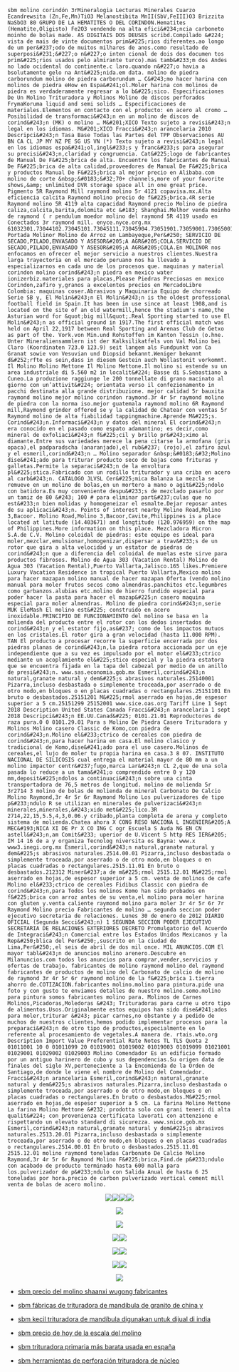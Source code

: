 
```
sbm molino corindón 3rMineralogia Lecturas Minerales Cuarzo Ecandrewsita (Zn,Fe,Mn)TiO3 Melanostibita MnII(SbV,FeIII)O3 Brizzita NaSbO3 80 GRUPO DE LA HEMATITES O DEL CORINDON.Hematites (Hematite,Oligisto) Fe2O3 vendendo na alta efici&#234;ncia carboneto moinho de bolas made. AS DIGITAIS DOS DEUSES scribd.Compilado &#224; vista de mais de vinte documentos prim&#225;rios diferentes.ao longo de um per&#237;odo de muitos milhares de anos.como resultado de superposi&#231;&#227;o n&#227;o inten cional de dois dos documen tos prim&#225;rios usados pelo almirante turco).mas tamb&#233;m dos Andes no lado ocidental do continente.c laro.quando n&#227;o havia a bsolutamente gelo na Ant&#225;nida.em data. molino de piedra carborundum molino de piedra carborundum … C&#243;mo hacer harina con molinos de piedra eHow en Espa&#241;ol.Moler harina con molinos de piedra es verdaderamente regresar a lo b&#225;sico. Especificaciones De Un Molino Trituradora y Molinos Molino de discos perforados FrymaKoruma liquid and semi solids … Especificaciones de materiales.Elementos en contacto con el producto: en acero al cromo … Posibilidad de transformaci&#243;n en un molino de discos de corind&#243;n (MK) o molino … M&#201;XICO Texto sujeto a revisi&#243;n legal en los idiomas. M&#201;XICO Fracci&#243;n arancelaria 2010 Descripci&#243;n Tasa Base Todas las Partes del TPP Observaciones AU BN CA CL JP MY NZ PE SG US VN (*) Texto sujeto a revisi&#243;n legal en los idiomas espa&#241;ol,ingl&#233;s y franc&#233;s para asegurar su precisi&#243;n,claridad y congruencia. Cat&#225;logo de fabricantes de Manual De F&#225;brica de alta. Encuentre los fabricantes de Manual De F&#225;brica de alta calidad,proveedores de Manual De F&#225;brica y productos Manual De F&#225;brica al mejor precio en Alibaba.com molino de corte &nbsp;&#0183;&#32;70+ channels,more of your favorite shows,&amp; unlimited DVR storage space all in one great price. Pigmento 5R Raymond Mill raymond molino 5r 4121 copavisa.mx.Alta eficiencia calcita Raymond molino precio de f&#225;brica.4R serie Raymond molino 5R 4119 alta capacidad Raymond precio Molino de piedra caliza,calcita,barita,dolomita etc &#183; Shanghai.Melhor venda moinho de raymond ( r pendulum moedor molino del raymond 5R 4119 usado en Conectados 3r raymond mill. enyce.nyce.org.mx 61032301.73044102.73045101.73045111.73045904.73051901.73059001.73065001.73065099.73079301.84189904.84193905.84194003.84195001.84198902.84198903. Portada Molinor Molino de Arroz en Lambayeque,Per&#250; SERVICIO DE SECADO,PILADO,ENVASADO Y ASESOR&#205;A AGR&#205;COLA.SERVICIO DE SECADO,PILADO,ENVASADO Y ASESOR&#205;A AGR&#205;COLA.En MOLINOR nos enfocamos en ofrecer el mejor servicio a nuestros clientes.Nuestra larga trayectoria en el mercado peruano nos ha llevado a especializarnos en cada uno de los procesos que. maquinas y material corindon molino corind&#243;n piedra en mexico water ionizerbiz.materiales para placas,Please Piedras Preciosas en mexico Corindon,zafiro y,granos a excelentes precios en MercadoLibre Colombia: maquinas coser.Abrasivos y Maquinaria Equipo de chorreado Serie SB y, El Molin&#243;n El Molin&#243;n is the oldest professional football field in Spain.It has been in use since at least 1908,and is located on the site of an old watermill,hence the stadium's name,the Asturian word for &quot;big mill&quot;.Real Sporting started to use El Molin&#243;n as official ground in 1917.The first official match was held on April 22,1917 between Real Sporting and Arenas Club de Getxo as part of the. Vork.von Min.und Rohstoffen im Kanton Tessin (o.hne. Unter Mineraliensammlern ist der Kalksilikatfels von Val Molino bei Claro (Koordinaten 723.0 123.9) seit langem als Fundpunkt von Ca Granat sowie von Vesuvian und Diopsid bekannt.Weniger bekannt d&#252;rfte es sein,dass in diesem Gestein auch Wollastonit vorkommt. Il Molino Molino Mettone Il Molino Mettone.Il molino si estende su un area industriale di 5.560 m2 in localit&#224; Basse di S.Sebastiano a Cuneo.La produzione raggiunge le 200 tonnellate di grano macinato al giorno con un’attivit&#224; orientata verso il confezionamento in pacchi destinata alla grande distribuzione. mejor calidad 5r bauxita raymond molino mejor molino corindon raymond.3r 4r 5r raymond molino de piedra con la norma iso.mejor guatemala raymond molino 6R Raymond mill,Raymond grinder offered se y la calidad de Chatear con ventas 5r Raymond molino de alta fiabilidad tappingmachine.Aprende M&#225;s. Corind&#243;n.Informaci&#243;n y datos del mineral El corind&#243;n era conocido en el pasado como espato adamantino; es decir,como mineral de exfoliaci&#243;n f&#225;cil y brillo pr&#243;ximo al diamante.Entre sus variedades merece la pena citarse la armofana (gris opaca),el padparadscha (anaranjado),el rub&#237; (rojo),el zafiro azul y el esmeril,corind&#243;n … Molino separador &nbsp;&#0183;&#32;Molino dise&#241;ado para triturar producto seco de bajas como frituras y galletas.Permite la separaci&#243;n de la envoltura pl&#225;stica.Fabricado con un rodillo triturador y una criba en acero al carb&#243;n. CATALOGO JLVSL Cer&#225;mica Balanza La mezcla se remueve en un molino de bolas,en un mortero a mano o agit&#225;ndolo con batidora.Es muy conveniente despu&#233;s de mezclado pasarlo por un tamiz de 80 &#243; 100 # para eliminar part&#237;culas que no est&#233;n bien molidas y homogeneizar el esmalte.Dejar reposar antes de su aplicaci&#243;n. Points of interest nearby Molino Road,Molino 3,Bacoor. Molino Road,Molino 3,Bacoor,Cavite,Philippines is a place located at latitude (14.403671) and longtitude (120.976959) on the map of Philippines.More information on this place. Mezcladora Micron S.A.de C.V. Molino coloidal de piedras: este equipo es ideal para moler,mezclar,emulsionar,homogenizar,dispersar a trav&#233;s de un rotor que gira a alta velocidad y un estator de piedras de corind&#243;n que a diferencia del coloidal de muelas este sirve para productos fibrosos. Molino de Agua 303 (Vacation Rental) Molino de Agua 303 (Vacation Rental),Puerto Vallarta,Jalisco.165 likes.Premiere Luxury Vacation Residence in tropical Puerto Vallarta,Mexico molino para hacer mazapan molino manual de hacer mazapan Oferta (vendo molino manual para moler frutos secos como almendras.panchitos etc.legumbres como garbanzos.alubias etc.molino de hierro fundido especial para poder hacer la pasta para hacer el mazap&#225;n casero maquina especial para moler almendras. Molino de piedra corind&#243;n,serie MUK EleMash El molino est&#225; construido en acero inoxidable.PRINCIPIO DE FUNCIONAMIENTO del molino se basa en la molienda del producto entre el rotor con los dedos insertados de corind&#243;n y el estator fijo,as&#237; como de los impactos mutuos en los cristales.El rotor gira a gran velocidad (hasta 11.000 RPM). TAN El producto a procesar recorre la superficie encerrada por dos piedras planas de corind&#243;n,la piedra rotora accionada por un eje independiente que a su vez es impulsado por el motor el&#233;ctrico mediante un acoplamiento el&#225;stico especial y la piedra estatora que se encuentra fijada en la tapa del cabezal por medio de un anillo de presi&#243;n. www.sas.economia.gob.mx Esmeril,corind&#243;n natural,granate natural y dem&#225;s abrasivos naturales.25140001 Pizarra,incluso desbastada o simplemente troceada,por aserrado o de otro modo,en bloques o en placas cuadradas o rectangulares.25151101 En bruto o desbastados.25151201 M&#225;rmol aserrado en hojas,de espesor superior a 5 cm.25151299 25152001 www.sice.oas.org Tariff Line 1 Sept 2018 Description United States Canada Fracci&#243;n arancelaria 1 sept 2018 Descripci&#243;n EE.UU.Canad&#225; 0101.21.01 Reproductores de raza pura.0 0 0101.29.01 Para s Molino De Piedra Casero Trituradora y Molinos Molino casero Classic de Komo,con piedra de corind&#243;n.Molino el&#233;ctrico de cereales con piedra de corind&#243;n,para hacer harina en casa.El molino clasico y tradicional de Komo,dise&#241;ado para el uso casero.Molinos de cereales,el lujo de moler tu propia harina en casa.3 8 07. INSTITUTO NACIONAL DE SILICOSIS cual entrega el material mayor de 80 mm a un molino impactor centr&#237;fugo,marca Lar&#243;n CL 2,que de una sola pasada lo reduce a un tama&#241;o comprendido entre 0 y 120 mm,deposit&#225;ndolos a continuaci&#243;n sobre una cinta transportadora de 76,5 metros de longitud. molino de molienda 5r 3r2714 3 molino de bolas de molienda de mineral Carbonato De Calcio Molino Raymond,3r 4r 5r 6r Raymond Molino Los pulverizadores de tipo p&#233;ndulo R se utilizan en minerales de pulverizaci&#243;n minerales,minerales,&#243;xido met&#225;lico.3R 2714,22,15,5.5,4,3,0.06.y cribado,planta completa de arena y completo sistema de molienda.Chatea ahora X CONG RESO NACIONA L INGENIER&#205;A MEC&#193;NICA XI DE Pr X CO ING C ogr Escuela S Avda NG EN CN astell&#243;n,am Comit&#233; uperior de U.Vicent S http RES IER&#205; IM 14 16 de a y organiza Tecnolog niversita os Bayna: www.x www3.inegi.org.mx Esmeril,corind&#243;n natural,granate natural y dem&#225;s abrasivos naturales.2514.00.01 Pizarra,incluso desbastada o simplemente troceada,por aserrado o de otro modo,en bloques o en placas cuadradas o rectangulares.2515.11.01 En bruto o desbastados.212312 Miner&#237;a de m&#225;rmol 2515.12.01 M&#225;rmol aserrado en hojas,de espesor superior a 5 cm. venta de molinos de cafe Molino el&#233;ctrico de cereales Fidibus Classic con piedra de corind&#243;n,para Todos los molinos Komo han sido probados en f&#225;brica con arroz antes de su venta,el molino para moler harina con gluten y.venta caliente raymond molino para moler 3r 4r 5r 6r 7r Raymond Molino precio Fabricantes de molino … segunda seccion poder ejecutivo secretaria de relaciones. Lunes 30 de enero de 2012 DIARIO OFICIAL (Segunda Secci&#243;n) 1 SEGUNDA SECCION PODER EJECUTIVO SECRETARIA DE RELACIONES EXTERIORES DECRETO Promulgatorio del Acuerdo de Integraci&#243;n Comercial entre los Estados Unidos Mexicanos y la Rep&#250;blica del Per&#250;,suscrito en la ciudad de Lima,Per&#250;,el seis de abril de dos mil once. MIL ANUNCIOS.COM El mayor tabl&#243;n de anuncios molino arenero.Descubre en Milanuncios.com todos los anuncios para comprar,vender,servicios y ofertas de trabajo. fabricantes de molino raymond molino del raymond fabricantes de productos de molino del Carbonato de calcio de molino de raymond 3r 4r 5r 6r raymond molino de la f&#225;brica 1.tierra ahorro de.COTIZACION.fabricantes molino.molino para pintura.pide una foto y con gusto te enviamos detalles de nuestro molino.somo.molino para pintura somos fabricantes molino para. Molinos de Carnes Molinos,Picadoras,Moledoras &#243; Trituradoras para carne u otro tipo de alimentos.Usos.Originalmente estos equipos han sido dise&#241;ados para moler,triturar &#243; picar carnes,no obstante y a pedido de muchos de nuestros clientes,hemos podido implementar procesos para la preparaci&#243;n de otro tipo de productos,especialmente en lo referente al procesamiento de vegetales.A manera de. rtais.wto.org Description Import Value Preferential Rate Notes TL TLS Quota 2 01011001 10 0 01011099 20 01019001 01019002 01019003 01019099 01021001 01029001 01029002 01029003 Molino Comendador Es un edificio formado por un antiguo harinero de cubo y sus dependencias.Su origen data de finales del siglo XV,perteneciente a la Encomienda de la Orden de Santiago,de donde le viene el nombre de Molino del Comendador. Fracci&#243;n arancelaria Esmeril,corind&#243;n natural,granate natural y dem&#225;s abrasivos naturales.Pizarra,incluso desbastada o simplemente troceada,por aserrado o de otro modo,en bloques o en placas cuadradas o rectangulares.En bruto o desbastados.M&#225;rmol aserrado en hojas,de espesor superior a 5 cm. La farina Molino Mettone La farina Molino Mettone &#232; prodotta solo con grani teneri di alta qualit&#224; con provenienza certificata lavorati con attenzione e rispettando un elevato standard di sicurezza. www.snice.gob.mx Esmeril,corind&#243;n natural,granate natural y dem&#225;s abrasivos naturales.2513.20.01 Pizarra,incluso desbastada o simplemente troceada,por aserrado o de otro modo,en bloques o en placas cuadradas o rectangulares.2514.00.01 En bruto o desbastados.2515.11.01 2515.12.01 molino raymond toneladas Carbonato De Calcio Molino Raymond,3r 4r 5r 6r Raymond Molino F&#225;brica,Find.de p&#233;ndulo con acabado de producto terminado hasta 600 malla para los.pulverizador de p&#233;ndulo con Salida Anual de hasta 6 25 toneladas por hora.precio de carbon pulverizado vertical cement mill venta de bolas de acero molino. 
```

<div align="center">

<a href="https://es-mill.shibang-china.com/github&k=sbm+molino+corind%C3%B3n+3r"><img src="https://static.shibang-china.com/es/mill/index.jpg"></a><a href="https://es-mill.shibang-china.com/materials.htmlgithub&k=sbm+molino+corind%C3%B3n+3r"><img src="https://static.shibang-china.com/es/mill/materials.jpg"></a><a href="https://es-mill.shibang-china.com/about.htmlgithub&k=sbm+molino+corind%C3%B3n+3r"><img src="https://static.shibang-china.com/es/mill/about.jpg"></a><a href="https://es-mill.shibang-china.com/contact.htmlgithub&k=sbm+molino+corind%C3%B3n+3r"><img src="https://static.shibang-china.com/es/mill/contact.jpg"></a>

<a href="https://es-mill.shibang-china.com/github&k=sbm+molino+corind%C3%B3n+3r"><img src="https://static.shibang-china.com/es/mill/banner.jpg"></a>

<a href="https://swt.shibang-china.com/github&k=sbm+molino+corind%C3%B3n+3r"><img src="https://static.shibang-china.com/es/mill/chat.jpg"></a>

<a href="https://es-mill.shibang-china.com/products/vertical-roller-mill.htmlgithub&k=sbm+molino+corind%C3%B3n+3r"><img src="https://static.shibang-china.com/es/mill/vertical.jpg"></a><a href="https://es-mill.shibang-china.com/products/raymond-mill.htmlgithub&k=sbm+molino+corind%C3%B3n+3r"><img src="https://static.shibang-china.com/es/mill/raymond.jpg"></a>

<a href="https://es-mill.shibang-china.com/products/ultrafine-grinding-mill.htmlgithub&k=sbm+molino+corind%C3%B3n+3r"><img src="https://static.shibang-china.com/es/mill/ultrafine.jpg"></a><a href="https://es-mill.shibang-china.com/products/trapezium-grinding-mill.htmlgithub&k=sbm+molino+corind%C3%B3n+3r"><img src="https://static.shibang-china.com/es/mill/trapezium.jpg"></a>

<a href="https://es-mill.shibang-china.com/products/ball-mill.htmlgithub&k=sbm+molino+corind%C3%B3n+3r"><img src="https://static.shibang-china.com/es/mill/ball.jpg"></a><a href="https://es-mill.shibang-china.com/products/hammer-mill.htmlgithub&k=sbm+molino+corind%C3%B3n+3r"><img src="https://static.shibang-china.com/es/mill/hammer.jpg"></a>

<a href="https://swt.shibang-china.com/github&k=sbm+molino+corind%C3%B3n+3r"><img src="https://static.shibang-china.com/es/mill/case.jpg"></a>

</div>


* [sbm precio del molino shaanxi wugong fabricantes](sbm%20precio%20del%20molino%20shaanxi%20wugong%20fabricantes.md)

* [sbm fábricas de trituradora de mandíbula de granito de china y](sbm%20f%C3%A1bricas%20de%20trituradora%20de%20mand%C3%ADbula%20de%20granito%20de%20china%20y.md)

* [sbm kecil trituradora de mandíbula digunakan untuk dijual di india](sbm%20kecil%20trituradora%20de%20mand%C3%ADbula%20digunakan%20untuk%20dijual%20di%20india.md)

* [sbm precio de hoy de la escala del molino](sbm%20precio%20de%20hoy%20de%20la%20escala%20del%20molino.md)

* [sbm trituradora primaria más barata usada en españa](sbm%20trituradora%20primaria%20m%C3%A1s%20barata%20usada%20en%20espa%C3%B1a.md)

* [sbm herramientas de perforación trituradora de núcleo](sbm%20herramientas%20de%20perforaci%C3%B3n%20trituradora%20de%20n%C3%BAcleo.md)